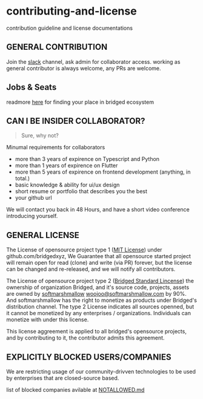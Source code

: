 # contributing-and-license
contribution guideline and license documentations


## GENERAL CONTRIBUTION
Join the [slack](https://join.slack.com/t/bridgedxyz/shared_invite/zt-ipg9ia6t-doDSrJKO7ofj2_Skv8WRlA) channel, ask admin for collaborator access.
working as general contributor is always welcome, any PRs are welcome.


## Jobs & Seats
readmore [here](https://www.notion.so/bridgedxyz/Collaborators-Recruiting-4ccbc1540375499da30012c5c6b07e26) for finding your place in bridged ecosystem


## CAN I BE INSIDER COLLABORATOR?
> Sure, why not?

Minumal requirements for collaborators
- more than 3 years of expirence on Typescript and Python
- more than 1 years of expirence on Flutter
- more than 5 years of expirence on frontend development (anything, in total.)
- basic knowledge & ability for ui/ux design
- short resume or portfolio that describes you the best
- your github url

We will contact you back in 48 Hours, and have a short video conference introducing yourself.


## GENERAL LICENSE
The License of opensource project type 1 ([MIT License](./LICENSE_MIT)) under github.com/bridgedxyz, We Guarantee that all opensource started project will remain open for read (clone) and write (via PR) forever, but the license can be changed and re-released, and we will notify all contributors. 

The License of opensource project type 2 ([Bridged Standard Lincense](./LICENSE_BRIDGED_STANDARD)) the ownership of organization Bridged, and it's source code, projects, assets are owned by [softmarshmallow](github.com/softmarshmallow) <woojoo@softmarshmallow.com> by 90%. And softmarshmallow has the right to monetize as products under Bridged's distribution channel. The type 2 License indicates all sources openned, but it cannot be monetized by any enterprises / organizations. Individuals can monetize with under this license.

This license aggreement is applied to all bridged's opensource projects, and by contributing to it, the contributor admits this agreement.

## EXPLICITLY BLOCKED USERS/COMPANIES
We are restricting usage of our community-drivven technologies to be used by enterprises that are closed-source based.

list of blocked companies avilable at [NOTALLOWED.md](./NOTALLOWED.md)
